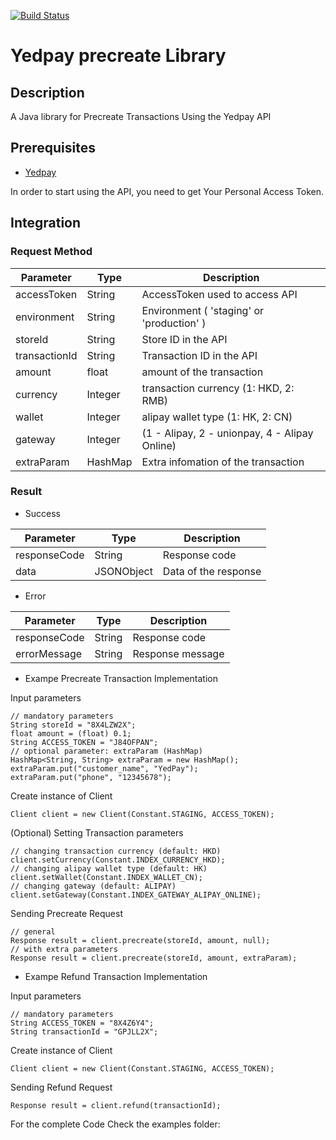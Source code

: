[![Build Status](https://travis-ci.org/yedpay/java-library.svg?branch=master)](https://travis-ci.org/yedpay/java-library)

# Yedpay precreate Library

## Description

A Java library for Precreate Transactions Using the Yedpay API

## Prerequisites
* [Yedpay](https://www.yedpay.com/)

In order to start using the API, you need to get Your Personal Access Token.

## Integration

### Request Method

| Parameter | Type | Description |
| --- | --- | --- |
| accessToken | String | AccessToken used to access API |
| environment | String | Environment ( 'staging' or 'production' )|
| storeId | String | Store ID in the API|
| transactionId | String | Transaction ID in the API|
| amount  | float | amount of the transaction|
| currency  | Integer | transaction currency (1: HKD, 2: RMB)|
| wallet  | Integer | alipay wallet type (1: HK, 2: CN) |
| gateway  | Integer | (1 - Alipay, 2 - unionpay, 4 - Alipay Online) |
| extraParam | HashMap | Extra infomation of the transaction |

### Result

* Success

| Parameter | Type | Description |
| --- | --- | --- |
| responseCode | String | Response code |
| data | JSONObject | Data of the response |

* Error

| Parameter | Type | Description |
| --- | --- | --- |
| responseCode | String | Response code |
| errorMessage | String | Response message |

* Exampe Precreate Transaction Implementation

Input parameters
    
	// mandatory parameters
	String storeId = "8X4LZW2X";
	float amount = (float) 0.1;
	String ACCESS_TOKEN = "J84OFPAN";
	// optional parameter: extraParam (HashMap)
	HashMap<String, String> extraParam = new HashMap();
	extraParam.put("customer_name", "YedPay");
	extraParam.put("phone", "12345678");

Create instance of Client

    Client client = new Client(Constant.STAGING, ACCESS_TOKEN);
    
(Optional) Setting Transaction parameters

    // changing transaction currency (default: HKD)
    client.setCurrency(Constant.INDEX_CURRENCY_HKD);
    // changing alipay wallet type (default: HK)
	client.setWallet(Constant.INDEX_WALLET_CN);
	// changing gateway (default: ALIPAY)
	client.setGateway(Constant.INDEX_GATEWAY_ALIPAY_ONLINE);
    
Sending Precreate Request
    
    // general 
    Response result = client.precreate(storeId, amount, null);
    // with extra parameters
    Response result = client.precreate(storeId, amount, extraParam);

* Exampe Refund Transaction Implementation

Input parameters
    
	// mandatory parameters
	String ACCESS_TOKEN = "8X4Z6Y4";
	String transactionId = "GPJLL2X";
    

Create instance of Client

    Client client = new Client(Constant.STAGING, ACCESS_TOKEN);
    
Sending Refund Request
    
    Response result = client.refund(transactionId);

For the complete Code Check the examples folder: 
